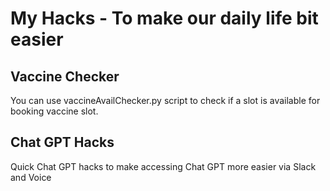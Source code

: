 # My Hacks - To make our daily life bit easier

## Vaccine Checker
You can use vaccineAvailChecker.py script to check if a slot is available for booking vaccine slot.

## Chat GPT Hacks
Quick Chat GPT hacks to make accessing Chat GPT more easier via Slack and Voice
